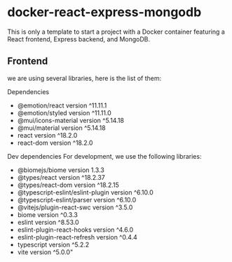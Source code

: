 # docker-react-express-mongodb
This is only a template to start a project with a Docker container featuring a React frontend, Express backend, and MongoDB.

## Frontend
we are using several libraries, here is the list of them:

Dependencies
- @emotion/react version ^11.11.1
- @emotion/styled version ^11.11.0
- @mui/icons-material version ^5.14.18
- @mui/material version ^5.14.18
- react version ^18.2.0
- react-dom version ^18.2.0

Dev dependencies
For development, we use the following libraries:
- @biomejs/biome version 1.3.3
- @types/react version ^18.2.37
- @types/react-dom version ^18.2.15
- @typescript-eslint/eslint-plugin version ^6.10.0
- @typescript-eslint/parser version ^6.10.0
- @vitejs/plugin-react-swc version ^3.5.0
- biome version ^0.3.3
- eslint version ^8.53.0
- eslint-plugin-react-hooks version ^4.6.0
- eslint-plugin-react-refresh version ^0.4.4
- typescript version ^5.2.2
- vite version ^5.0.0"
